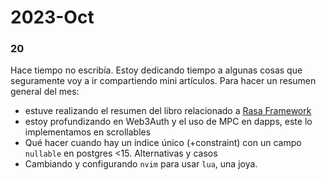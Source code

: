 # 2023-Oct
###  20
Hace tiempo no escribía. Estoy dedicando tiempo a algunas cosas que seguramente voy a ir compartiendo mini artículos. Para hacer un resumen general del mes:
- estuve realizando el resumen del libro relacionado a [Rasa Framework](../../artificial-intelligence/rasa/rasa)
- estoy profundizando en Web3Auth y el uso de MPC en dapps, este lo implementamos en scrollables
- Qué hacer cuando hay un índice único (+constraint) con un campo `nullable` en postgres <15. Alternativas y casos
- Cambiando y configurando `nvim` para usar `lua`, una joya.
